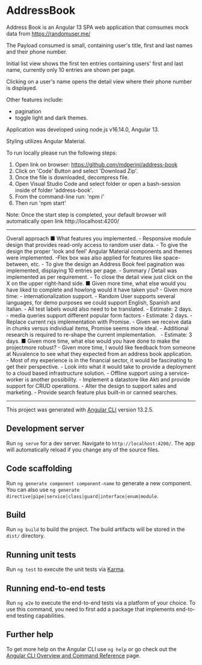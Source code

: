 # AddressBook

Address Book is an Angular 13 SPA web application that comsumes mock data from https://randomuser.me/

The Payload consumed is small, containing user's title, first and last names and their phone number.

Initial list view shows the first ten entries containing users' first and last name, currently only 10 entries are shown per page.

Clicking on a user's name opens the detail view where their phone number is displayed.

Other features include:
- pagination
- toggle light and dark themes.


Application was developed using node.js v16.14.0, Angular 13.

Styling utilizes Angular Material.

To run locally please run the following steps:
1) Open link on browser: https://github.com/mdperini/address-book
2) Click on 'Code' Button and select 'Download Zip'.
3) Once the file is downloaded, decompress file.
4) Open Visual Studio Code and select folder or open a bash-session inside of folder 'address-book'.
5) From the command-line run: 'npm i' 
6) Then run 'npm start'

Note: Once the start step is completed, your default browser will automatically open link http://localhost:4200/

------------------------------------------------------------------------------------------------------------------------------
Overall approach
■ What features you implemented.
    - Responsive module design that provides read-only access to random user data.
    - To give the design the proper 'look and feel' Angular Material components and themes were implemented.
        -Flex box was also applied for features like space-between, etc.
    - To give the design an Address Book feel pagination was implemented, displaying 10 entries per page. 
    - Summary / Detail was implemented as per requirement.
        - To close the detail view just click on the X on the upper right-hand side.
■ Given more time, what else would you have liked to complete and howlong would it have taken you?
    - Given more time:
        - internationalization support.
            - Random User supports several languages, for demo purposes we could support English, Spanish and Italian.
                - All test labels would also need to be translated.
            - Estimate: 2 days.
        - media queries support different popular form factors
            - Estimate: 2 days.
        - Replace current rxjs implementation with Promise.
            - Given we receive data in chunks versus individual items, Promise seems more ideal.
            - Additional research is required to re-shape the current implementation.   
            - Estimate: 3 days.
■ Given more time, what else would you have done to make the projectmore robust?
        - Given more time, I would like feedback from someone at Nuvalence to see what they expected from an address book application.
            - Most of my experience is in the financial sector, it would be fascinating to get their perspective.
        - Look into what it would take to provide a deployment to a cloud based infrastructure solution.
        - Offline support using a service-worker is another possibility.
        - Implement a datastore like Akti and provide support for CRUD operations.
        - Alter the design to support sales and marketing.
        - Provide search feature plus built-in or canned searches.

------------------------------------------------------------------------------------------------------------------------------

This project was generated with [Angular CLI](https://github.com/angular/angular-cli) version 13.2.5.

## Development server

Run `ng serve` for a dev server. Navigate to `http://localhost:4200/`. The app will automatically reload if you change any of the source files.

## Code scaffolding

Run `ng generate component component-name` to generate a new component. You can also use `ng generate directive|pipe|service|class|guard|interface|enum|module`.

## Build

Run `ng build` to build the project. The build artifacts will be stored in the `dist/` directory.

## Running unit tests

Run `ng test` to execute the unit tests via [Karma](https://karma-runner.github.io).

## Running end-to-end tests

Run `ng e2e` to execute the end-to-end tests via a platform of your choice. To use this command, you need to first add a package that implements end-to-end testing capabilities.

## Further help

To get more help on the Angular CLI use `ng help` or go check out the [Angular CLI Overview and Command Reference](https://angular.io/cli) page.
